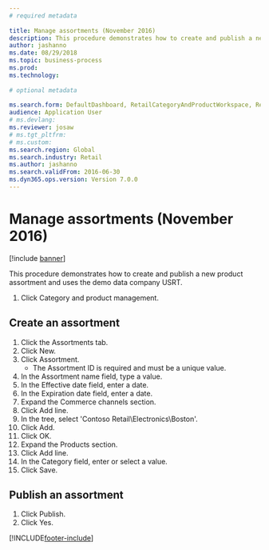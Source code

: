 ```yaml
--- 
# required metadata 
 
title: Manage assortments (November 2016)
description: This procedure demonstrates how to create and publish a new product assortment and uses the demo data company USRT. 
author: jashanno
ms.date: 08/29/2018
ms.topic: business-process 
ms.prod:  
ms.technology:  
 
# optional metadata 
 
ms.search.form: DefaultDashboard, RetailCategoryAndProductWorkspace, RetailCategoryAndProductAssortment, RetailAssortmentDetails, RetailOperatingUnitPicker, EcoResCategorySingleLookup   
audience: Application User 
# ms.devlang:  
ms.reviewer: josaw
# ms.tgt_pltfrm:  
# ms.custom:  
ms.search.region: Global
ms.search.industry: Retail
ms.author: jashanno
ms.search.validFrom: 2016-06-30 
ms.dyn365.ops.version: Version 7.0.0 
---
```

# Manage assortments (November 2016)

[!include [banner](../includes/banner.md)]

This procedure demonstrates how to create and publish a new product assortment and uses the demo data company USRT. 


1. Click Category and product management.

## Create an assortment
1. Click the Assortments tab.
2. Click New.
3. Click Assortment.
    * The Assortment ID is required and must be a unique value.  
4. In the Assortment name field, type a value.
5. In the Effective date field, enter a date.
6. In the Expiration date field, enter a date.
7. Expand the Commerce channels section.
8. Click Add line.
9. In the tree, select 'Contoso Retail\Electronics\Boston'.
10. Click Add.
11. Click OK.
12. Expand the Products section.
13. Click Add line.
14. In the Category field, enter or select a value.
15. Click Save.

## Publish an assortment
1. Click Publish.
2. Click Yes.



[!INCLUDE[footer-include](../../includes/footer-banner.md)]